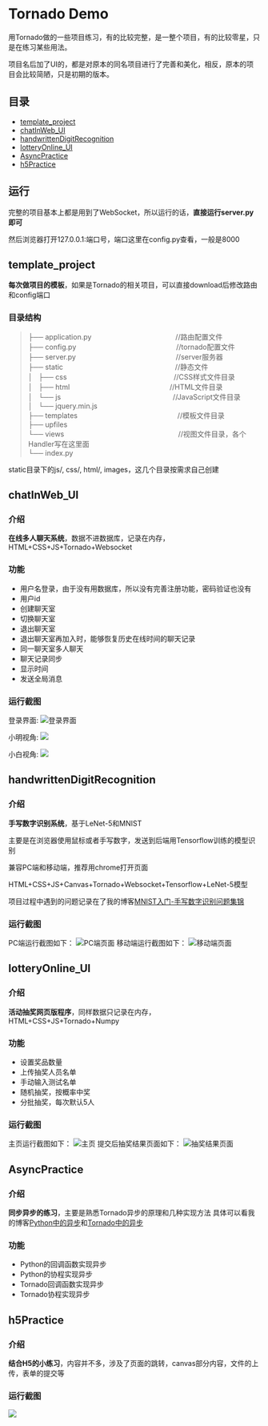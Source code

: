 # Tornado Demo
用Tornado做的一些项目练习，有的比较完整，是一整个项目，有的比较零星，只是在练习某些用法。

项目名后加了UI的，都是对原本的同名项目进行了完善和美化，相反，原本的项目会比较简陋，只是初期的版本。


## 目录
* [template_project](#template_project)
* [chatInWeb_UI](#chatInWeb_UI)
* [handwrittenDigitRecognition](#handwrittenDigitRecognition)
* [lotteryOnline_UI](#lotteryOnline_UI)
* [AsyncPractice](#AsyncPractice)
* [h5Practice](#h5Practice)

## 运行
完整的项目基本上都是用到了WebSocket，所以运行的话，**直接运行server.py即可**

然后浏览器打开127.0.0.1:端口号，端口这里在config.py查看，一般是8000


<a name="template_project"></a>
## template_project
**每次做项目的模板**，如果是Tornado的相关项目，可以直接download后修改路由和config端口

### 目录结构
> ├── application.py　　　　　　　　　　　　//路由配置文件    
> ├── config.py　　　　　　　　　　　 　　　//tornado配置文件    
> ├── server.py　　　　　　　　　　　 　　　//server服务器    
> ├── static　　　　　　　　　　　　　　　　//静态文件    
> │   ├── css　　　　　　　　　　　　 　　　//CSS样式文件目录    
> │   ├── html　　　　　　　　　　　  　　　//HTML文件目录    
> │   └── js　　　　　　　　　　　　　　　　//JavaScript文件目录    
> │       └── jquery.min.js    
> ├── templates　　　　　　　　　　　 　　　//模板文件目录    
> ├── upfiles    
> └── views　　　　　　　　　　　　　 　　　//视图文件目录，各个Handler写在这里面    
>      └── index.py    

static目录下的js/, css/, html/, images，这几个目录按需求自己创建


<a name="chatInWeb_UI"></a>
## chatInWeb_UI
### 介绍
**在线多人聊天系统**，数据不进数据库，记录在内存，HTML+CSS+JS+Tornado+Websocket

### 功能
- 用户名登录，由于没有用数据库，所以没有完善注册功能，密码验证也没有
- 用户id
- 创建聊天室
- 切换聊天室
- 退出聊天室
- 退出聊天室再加入时，能够恢复历史在线时间的聊天记录
- 同一聊天室多人聊天
- 聊天记录同步
- 显示时间
- 发送全局消息

### 运行截图
登录界面:
![登录界面](images/chat1.png)

小明视角:
![](images/chat2.png)

小白视角:
![](images/chat3.png)


<a name="handwrittenDigitRecognition"></a>
## handwrittenDigitRecognition
### 介绍
**手写数字识别系统**，基于LeNet-5和MNIST

主要是在浏览器使用鼠标或者手写数字，发送到后端用Tensorflow训练的模型识别

兼容PC端和移动端，推荐用chrome打开页面

HTML+CSS+JS+Canvas+Tornado+Websocket+Tensorflow+LeNet-5模型

项目过程中遇到的问题记录在了我的博客[MNIST入门-手写数字识别问题集锦](https://catchdream.me/2019/04/18/MNIST入门-手写数字识别问题集锦/)

### 运行截图
PC端运行截图如下：
![PC端页面](images/PC.png)
移动端运行截图如下：
![移动端页面](images/mobile.jpg)


<a name="lotteryOnline_UI"></a>
## lotteryOnline_UI
### 介绍
**活动抽奖网页版程序**，同样数据只记录在内存，HTML+CSS+JS+Tornado+Numpy

### 功能
- 设置奖品数量
- 上传抽奖人员名单
- 手动输入测试名单
- 随机抽奖，按概率中奖
- 分批抽奖，每次默认5人

### 运行截图
主页运行截图如下：
![主页](images/lotteryOnline1.png)
提交后抽奖结果页面如下：
![抽奖结果页面](images/lotteryOnline2.png)

<a name="AsyncPractice"></a>
## AsyncPractice
### 介绍
**同步异步的练习**，主要是熟悉Tornado异步的原理和几种实现方法
具体可以看我的博客[Python中的异步](https://catchdream.me/2019/03/17/Python%E4%B8%AD%E7%9A%84%E5%BC%82%E6%AD%A5/)和[Tornado中的异步](https://catchdream.me/2019/03/17/Tornado%E4%B8%AD%E7%9A%84%E5%BC%82%E6%AD%A5/)

### 功能
- Python的回调函数实现异步
- Python的协程实现异步
- Tornado回调函数实现异步
- Tornado协程实现异步


<a name="h5Practice"></a>
## h5Practice
### 介绍
**结合H5的小练习**，内容并不多，涉及了页面的跳转，canvas部分内容，文件的上传，表单的提交等

### 运行截图
![](images/h5practice.png)




